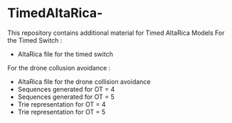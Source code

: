 # TimedAltaRica-
This repository contains additional material for Timed AltaRica Models
For the Timed Switch :
- AltaRica file for the timed switch

For the drone collusion avoidance :
- AltaRica file for the drone collision avoidance 
- Sequences generated for OT = 4
- Sequences generated for OT = 5
- Trie representation for OT = 4
- Trie representation for OT = 5
